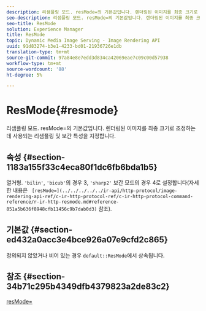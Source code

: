 ```yaml
---
description: 리샘플링 모드. resMode=의 기본값입니다. 렌더링된 이미지를 최종 크기로 조정하는 데 사용되는 리샘플링 및 보간 특성을 지정합니다.
seo-description: 리샘플링 모드. resMode=의 기본값입니다. 렌더링된 이미지를 최종 크기로 조정하는 데 사용되는 리샘플링 및 보간 특성을 지정합니다.
seo-title: ResMode
solution: Experience Manager
title: ResMode
topic: Dynamic Media Image Serving - Image Rendering API
uuid: 91d83274-b3e1-4233-bd01-21936726e1db
translation-type: tm+mt
source-git-commit: 97a84e8e7edd3d834ca42069eae7c09c00d57938
workflow-type: tm+mt
source-wordcount: '88'
ht-degree: 5%

---
```



# ResMode{#resmode}

리샘플링 모드. resMode=의 기본값입니다. 렌더링된 이미지를 최종 크기로 조정하는 데 사용되는 리샘플링 및 보간 특성을 지정합니다.

## 속성 {#section-1183a155f33c4eca80f1dc6fb6bda1b5}

열거형. `'bilin'`, `'bicub'`의 경우 3, `'sharp2'` 보간 모드의 경우 4로 설정합니다(자세한 내용은 ` [resMode=](../../../../../ir-api/http-protocol/image-rendering-api-ref/c-ir-http-protocol-ref/c-ir-http-protocol-command-reference/r-ir-http-resmode.md#reference-851a5b636f8948cfb11456c9b7dab0d3)` 참조).

## 기본값 {#section-ed432a0acc3e4bce926a07e9cfd2c865}

정의되지 않았거나 비어 있는 경우 `default::ResMode`에서 상속됩니다.

## 참조 {#section-34b71c295b4349dfb4379823a2de83c2}

[resMode=](../../../../../ir-api/http-protocol/image-rendering-api-ref/c-ir-http-protocol-ref/c-ir-http-protocol-command-reference/r-ir-http-resmode.md#reference-851a5b636f8948cfb11456c9b7dab0d3)
